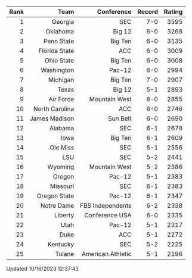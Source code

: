 | Rank  | Team                 | Conference           | Record   | Rating |
| ---:  | ---:                 | ---:                 | ---:     | ---:   |
| 1     | Georgia              | SEC                  | 7-0      | 3595   |
| 2     | Oklahoma             | Big 12               | 6-0      | 3268   |
| 3     | Penn State           | Big Ten              | 6-0      | 3135   |
| 4     | Florida State        | ACC                  | 6-0      | 3009   |
| 5     | Ohio State           | Big Ten              | 6-0      | 3008   |
| 6     | Washington           | Pac-12               | 6-0      | 2994   |
| 7     | Michigan             | Big Ten              | 7-0      | 2907   |
| 8     | Texas                | Big 12               | 5-1      | 2893   |
| 9     | Air Force            | Mountain West        | 6-0      | 2855   |
| 10    | North Carolina       | ACC                  | 6-0      | 2746   |
| 11    | James Madison        | Sun Belt             | 6-0      | 2690   |
| 12    | Alabama              | SEC                  | 6-1      | 2678   |
| 13    | Iowa                 | Big Ten              | 6-1      | 2609   |
| 14    | Ole Miss             | SEC                  | 5-1      | 2556   |
| 15    | LSU                  | SEC                  | 5-2      | 2441   |
| 16    | Wyoming              | Mountain West        | 5-2      | 2386   |
| 17    | Oregon               | Pac-12               | 5-1      | 2383   |
| 18    | Missouri             | SEC                  | 6-1      | 2383   |
| 19    | Oregon State         | Pac-12               | 6-1      | 2347   |
| 20    | Notre Dame           | FBS Independents     | 6-2      | 2338   |
| 21    | Liberty              | Conference USA       | 6-0      | 2335   |
| 22    | Utah                 | Pac-12               | 5-1      | 2317   |
| 23    | Duke                 | ACC                  | 5-1      | 2272   |
| 24    | Kentucky             | SEC                  | 5-2      | 2225   |
| 25    | Tulane               | American Athletic    | 5-1      | 2196   |

Updated 10/16/2023 12:37:43

